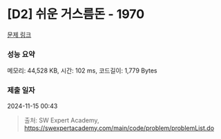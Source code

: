 # [D2] 쉬운 거스름돈 - 1970 

[문제 링크](https://swexpertacademy.com/main/code/problem/problemDetail.do?contestProbId=AV5PsIl6AXIDFAUq) 

### 성능 요약

메모리: 44,528 KB, 시간: 102 ms, 코드길이: 1,779 Bytes

### 제출 일자

2024-11-15 00:43



> 출처: SW Expert Academy, https://swexpertacademy.com/main/code/problem/problemList.do